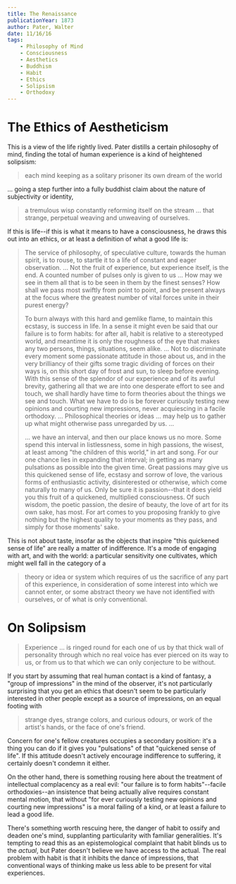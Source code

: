 ```yaml
---
title: The Renaissance
publicationYear: 1873
author: Pater, Walter
date: 11/16/16
tags: 
    - Philosophy of Mind
    - Consciousness
    - Aesthetics
    - Buddhism
    - Habit
    - Ethics
    - Solipsism
    - Orthodoxy
---
```


# The Ethics of Aestheticism

This is a view of the life rightly lived. Pater distills a certain philosophy of mind, finding the total of human experience is a kind of heightened solipsism:

> each mind keeping as a solitary prisoner its own dream of the world

... going a step further into a fully buddhist claim about the nature of subjectivity or identity,

> a tremulous wisp constantly reforming itself on the stream ... that strange, perpetual weaving and unweaving of ourselves.

If this is life--if this is what it means to have a consciousness, he draws this out into an ethics, or at least a definition of what a good life is:

> The service of philosophy, of speculative culture, towards the human spirit, is to rouse, to startle it to a life of constant and eager observation. ... Not the fruit of experience, but experience itself, is the end. A counted number of pulses only is given to us ... How may we see in them all that is to be seen in them by the finest senses? How shall we pass most swiftly from point to point, and be present always at the focus where the greatest number of vital forces unite in their purest energy?
>
> To burn always with this hard and gemlike flame, to maintain this ecstasy, is success in life. In a sense it might even be said that our failure is to form habits: for after all, habit is relative to a stereotyped world, and meantime it is only the roughness of the eye that makes any two persons, things, situations, seem alike. ... Not to discriminate every moment some passionate attitude in those about us, and in the very brilliancy of their gifts some tragic dividing of forces on their ways is, on this short day of frost and sun, to sleep before evening. With this sense of the splendor of our experience and of its awful brevity, gathering all that we are into one desperate effort to see and touch, we shall hardly have time to form theories about the things we see and touch. What we have to do is be forever curiously testing new opinions and courting new impressions, never acquiescing in a facile orthodoxy. ... Philosophical theories or ideas ... may help us to gather up what might otherwise pass unregarded by us. ...
>
> ... we have an interval, and then our place knows us no more. Some spend this interval in listlessness, some in high passions, the wisest, at least among "the children of this world," in art and song. For our one chance lies in expanding that interval; in getting as many pulsations as possible into the given time. Great passions may give us this quickened sense of life, ecstasy and sorrow of love, the various forms of enthusiastic activity, disinterested or otherwise, which come naturally to many of us. Only be sure it is passion--that it does yield you this fruit of a quickened, multiplied consciousness. Of such wisdom, the poetic passion, the desire of beauty, the love of art for its own sake, has most. For art comes to you proposing frankly to give nothing but the highest quality to your moments as they pass, and simply for those moments' sake. 

This is not about taste, insofar as the objects that inspire "this quickened sense of life" are really a matter of indifference. It's a mode of engaging with art, and with the world: a particular sensitivity one cultivates, which might well fall in the category of a 

> theory or idea or system which requires of us the sacrifice of any part of this experience, in consideration of some interest into which we cannot enter, or some abstract theory we have not identified with ourselves, or of what is only conventional.

# On Solipsism

> Experience ... is ringed round for each one of us by that thick wall of personality through which no real voice has ever pierced on its way to us, or from us to that which we can only conjecture to be without.

If you start by assuming that real human contact is a kind of fantasy, a "group of impressions" in the mind of the observer, it's not particularly surprising that you get an ethics that doesn't seem to be particularly interested in other people except as a source of impressions, on an equal footing with

> strange dyes, strange colors, and curious odours, or work of the artist's hands, or the face of one's friend.

Concern for one's fellow creatures occupies a secondary position: it's a thing you can do if it gives you "pulsations" of that "quickened sense of life".  If this attitude doesn't actively encourage indifference to suffering, it certainly doesn't condemn it either.

On the other hand, there is something rousing here about the treatment of intellectual complacency as a real evil: "our failure is to form habits"--facile orthodoxies--an insistence that being actually alive requires constant mental motion, that without "for ever curiously testing new opinions and courting new impressions" is a moral failing of a kind, or at least a failure to lead a good life.

There's something worth rescuing here, the danger of habit to ossify and deaden one's mind, supplanting particularity with familiar generalities. It's tempting to read this as an epistemological complaint that habit blinds us to the _actual_, but Pater doesn't believe we have access to the actual. The real problem with habit is that it inhibits the dance of impressions, that conventional ways of thinking make us less able to be present for vital experiences.
